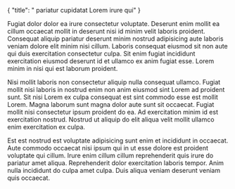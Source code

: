 {
  "title": " pariatur cupidatat Lorem irure qui"
}

Fugiat dolor dolor ea irure consectetur voluptate. Deserunt enim mollit ea cillum occaecat mollit in deserunt nisi id minim velit laboris proident. Consequat aliquip pariatur deserunt minim nostrud adipisicing aute laboris veniam dolore elit minim nisi cillum. Laboris consequat eiusmod sit non aute qui duis exercitation consectetur culpa. Sit enim fugiat incididunt exercitation eiusmod deserunt id et ullamco ex anim fugiat esse. Lorem minim in nisi qui est laborum proident.

Nisi mollit laboris non consectetur aliquip nulla consequat ullamco. Fugiat mollit nisi laboris in nostrud enim non anim eiusmod sint Lorem ad proident sunt. Sit nisi Lorem ex culpa consequat est sint commodo esse est mollit Lorem. Magna laborum sunt magna dolor aute sunt sit occaecat. Fugiat mollit nisi consectetur ipsum proident do ea. Ad exercitation minim id est exercitation nostrud. Nostrud ut aliquip do elit aliqua velit mollit ullamco enim exercitation ex culpa.

Est est nostrud est voluptate adipisicing sunt enim et incididunt in occaecat. Aute commodo occaecat nisi ipsum qui in ut esse dolore est proident voluptate qui cillum. Irure enim cillum cillum reprehenderit quis irure do pariatur amet aliqua. Reprehenderit dolor exercitation laboris tempor. Anim nulla incididunt do culpa amet culpa. Duis aliqua veniam deserunt veniam quis occaecat.